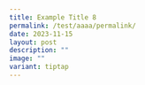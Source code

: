 ```yaml
---
title: Example Title 8
permalink: /test/aaaa/permalink/
date: 2023-11-15
layout: post
description: ""
image: ""
variant: tiptap
---
```

